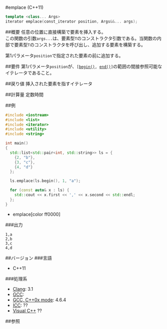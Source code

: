 #emplace (C++11)
```cpp
template <class... Args>
iterator emplace(const_iterator position, Args&&... args);
```

##概要
任意の位置に直接構築で要素を挿入する。  
この関数の引数`args...`は、要素型`T`のコンストラクタ引数である。当関数の内部で要素型`T`のコンストラクタを呼び出し、追加する要素を構築する。

第1パラメータ`position`で指定された要素の前に追加する。


##要件
第1パラメータ`position`が、`[`[`begin()`](./begin.md)`, `[`end()`](./end.md)`]`の範囲の間接参照可能なイテレータであること。


##戻り値
挿入された要素を指すイテレータ


##計算量
定数時間


##例
```cpp
#include <iostream>
#include <list>
#include <iterator>
#include <utility>
#include <string>

int main()
{
  std::list<std::pair<int, std::string>> ls = {
    {2, "b"},
    {3, "c"},
    {4, "d"}
  };

  ls.emplace(ls.begin(), 1, "a");

  for (const auto& x : ls) {
    std::cout << x.first << ',' << x.second << std::endl;
  };
}
```
* emplace[color ff0000]

###出力
```
1,a
2,b
3,c
4,d
```

##バージョン
###言語
- C++11

###処理系
- [Clang](/implementation.md#clang): 3.1
- [GCC](/implementation.md#gcc): 
- [GCC, C++0x mode](/implementation.md#gcc): 4.6.4
- [ICC](/implementation.md#icc): ??
- [Visual C++](/implementation.md#visual_cpp) ??


##参照


